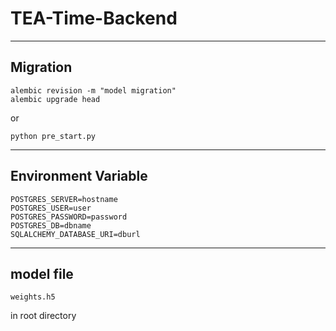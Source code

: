 # TEA-Time-Backend

---

## Migration

```
alembic revision -m "model migration"
alembic upgrade head
```

or

```
python pre_start.py
```

---

## Environment Variable

```
POSTGRES_SERVER=hostname
POSTGRES_USER=user
POSTGRES_PASSWORD=password
POSTGRES_DB=dbname
SQLALCHEMY_DATABASE_URI=dburl
```

---

## model file
```
weights.h5
```
in root directory
